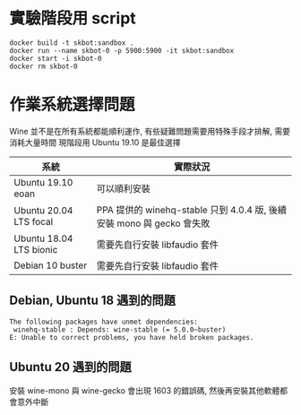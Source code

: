 # 實驗階段用 script

```
docker build -t skbot:sandbox .
docker run --name skbot-0 -p 5900:5900 -it skbot:sandbox
docker start -i skbot-0
docker rm skbot-0
```

# 作業系統選擇問題

Wine 並不是在所有系統都能順利運作, 有些疑難問題需要用特殊手段才排解, 需要消耗大量時間
現階段用 Ubuntu 19.10 是最佳選擇

系統                    | 實際狀況
------------------------|--------------------------------------------------------------------
Ubuntu 19.10 eoan       | 可以順利安裝
Ubuntu 20.04 LTS focal  | PPA 提供的 winehq-stable 只到 4.0.4 版, 後續安裝 mono 與 gecko 會失敗
Ubuntu 18.04 LTS bionic | 需要先自行安裝 libfaudio 套件
Debian 10 buster        | 需要先自行安裝 libfaudio 套件

## Debian, Ubuntu 18 遇到的問題

```
The following packages have unmet dependencies:
 winehq-stable : Depends: wine-stable (= 5.0.0~buster)
E: Unable to correct problems, you have held broken packages.
```

## Ubuntu 20 遇到的問題

安裝 wine-mono 與 wine-gecko 會出現 1603 的錯誤碼, 然後再安裝其他軟體都會意外中斷

